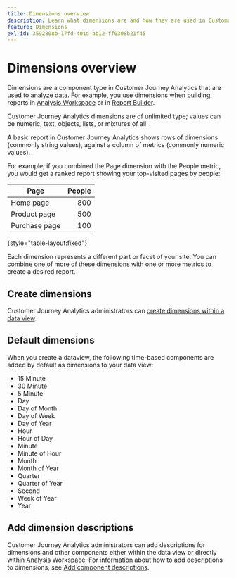 ```yaml
---
title: Dimensions overview
description: Learn what dimensions are and how they are used in Customer Journey Analytics
feature: Dimensions
exl-id: 3592808b-17fd-401d-ab12-ff0308b21f45
---
```

# Dimensions overview

Dimensions are a component type in Customer Journey Analytics that are used to analyze data. For example, you use dimensions when building reports in [Analysis Workspace](/help/analysis-workspace/home.md) or in [Report Builder](/help/report-builder/report-buider-overview.md).

Customer Journey Analytics dimensions are of unlimited type; values can be numeric, text, objects, lists, or mixtures of all. 

A basic report in Customer Journey Analytics shows rows of dimensions (commonly string values), against a column of metrics (commonly numeric values).

For example, if you combined the Page dimension with the People metric, you would get a ranked report showing your top-visited pages by people:

| Page | People |
| --- | ---: |
| Home page | 800 |
| Product page | 500 |
| Purchase page | 100 |

{style="table-layout:fixed"}

Each dimension represents a different part or facet of your site. You can combine one of more of these dimensions with one or more metrics to create a desired report.


## Create dimensions

Customer Journey Analytics administrators can [create dimensions within a data view](/help/data-views/create-dataview.md#components).

## Default dimensions

When you create a dataview, the following time-based components are added by default as dimensions to your data view:

- 15 Minute
- 30 Minute
- 5 Minute
- Day
- Day of Month
- Day of Week
- Day of Year
- Hour
- Hour of Day
- Minute
- Minute of Hour
- Month
- Month of Year
- Quarter
- Quarter of Year
- Second
- Week of Year
- Year

## Add dimension descriptions

Customer Journey Analytics administrators can add descriptions for dimensions and other components either within the data view or directly within Analysis Workspace. For information about how to add descriptions to dimensions, see [Add component descriptions](/help/components/add-component-descriptions.md).
